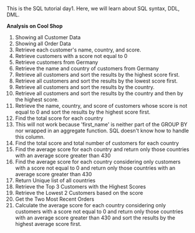 This is the SQL tutorial day1.
Here, we will learn about SQL syntax, DDL, DML.

  **Analysis on Cool Shop**
1) Showing all Customer Data
2) Showing all Order Data
3) Retrieve each customer's name, country, and score.
4) Retrieve customers with a score not equal to 0
5) Retrieve customers from Germany
6) Retrieve the name and country of customers from Germany
7) Retrieve all customers and sort the results by the highest score first.
8) Retrieve all customers and sort the results by the lowest score first.
9) Retrieve all customers and sort the results by the country.
10) Retrieve all customers and sort the results by the country and then by the highest score.
11)  Retrieve the name, country, and score of customers whose score is not equal to 0 and sort the results by the highest score first.
12)  Find the total score for each country
13)  This will not work because 'first_name' is neither part of the GROUP BY nor wrapped in an aggregate function. SQL doesn't know how to handle this column.
14)  Find the total score and total number of customers for each country
15)  Find the average score for each country and return only those countries with an average score greater than 430
16)  Find the average score for each country considering only customers with a score not equal to 0 and return only those countries with an average score greater than 430
17)  Return Unique list of all countries
18)  Retrieve the Top 3 Customers with the Highest Scores
19)  Retrieve the Lowest 2 Customers based on the score
20)  Get the Two Most Recent Orders
21)  Calculate the average score for each country considering only customers with a score not equal to 0
   and return only those countries with an average score greater than 430 and sort the results by the highest average score first.
